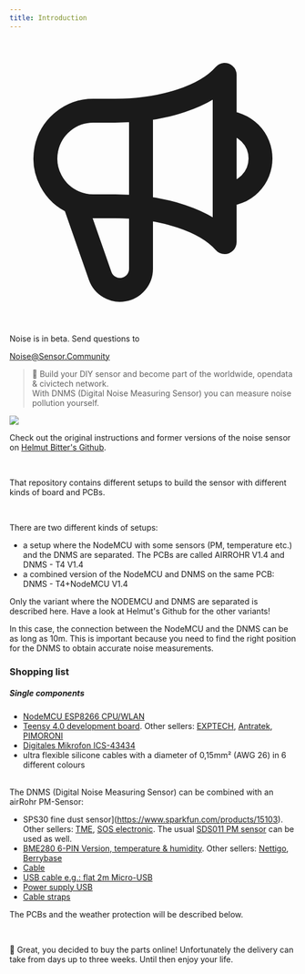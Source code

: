```yaml
---
title: Introduction
---
```

 
  <div class="max-w-screen-xl mx-auto pb-5">
    <div class="p-2 rounded-lg bg-indigo-100 shadow-lg sm:p-3">
    <div class="flex items-center">
          <span class="p-2 rounded-lg bg-indigo-500">
            <svg class="h-8 w-8 text-white" fill="none" viewBox="0 0 24 24" stroke="currentColor">
              <path stroke-linecap="round" stroke-linejoin="round" stroke-width="2" d="M11 5.882V19.24a1.76 1.76 0 01-3.417.592l-2.147-6.15M18 13a3 3 0 100-6M5.436 13.683A4.001 4.001 0 017 6h1.832c4.1 0 7.625-1.234 9.168-3v14c-1.543-1.766-5.067-3-9.168-3H7a3.988 3.988 0 01-1.564-.317z" />
            </svg>
          </span>
        <div class="flex-wrap flex">
          <p class="pt-1 text-indigo-700 font-medium">
              Noise is in beta. Send questions to</p>
        <a href="mailto:Noise@Sensor.Community" class="ml-1 font-medium underline text-white hover:text-yellow-600">
                Noise@Sensor.Community</a>
        </div>
    </div>
  </div>
</div>


> 🚧 Build your DIY sensor and become part of the worldwide, opendata & civictech network. <br> With DNMS (Digital Noise Measuring Sensor) you can measure noise pollution yourself.

<img src="../docs/dnms/dnms-noise-measuring-sensor-kit.jpg" style="display: block; margin: 1em 0" loading="lazy"/>


Check out the original instructions and former versions of the noise sensor on [Helmut Bitter's Github](https://github.com/hbitter/DNMS/tree/master/Manual).

<br>

That repository contains different setups to build the sensor with different kinds of board and PCBs.
 
<br>
 
 There are two different kinds of setups:
 
* a setup where the NodeMCU with some sensors (PM, temperature etc.) and the DNMS are separated. The PCBs are called AIRROHR V1.4 and DNMS - T4 V1.4
* a combined version of the NodeMCU and DNMS on the same PCB: DNMS - T4+NodeMCU V1.4
  
 Only the variant where the NODEMCU and DNMS are separated is described here. Have a look at Helmut's Github for the other variants!
 
  In this case, the connection between the NodeMCU and the DNMS can be as long as 10m. This is important because you need to find the right position for the DNMS to obtain accurate noise measurements.

### Shopping list

##### Single components
* [NodeMCU ESP8266 CPU/WLAN](https://www.aliexpress.com/wholesale?groupsort=1&SortType=price_asc&SearchText=nodemcu+v3+esp8266+ch340)
* [Teensy 4.0 development board](https://www.pjrc.com/store/teensy40.html). Other sellers: [EXPTECH](https://www.exp-tech.de/plattformen/teensy/9596/teensy-4.0-development-board), [Antratek](https://www.antratek.de/teensy-4-0), [PIMORONI](https://shop.pimoroni.com/products/teensy-4-0-development-board)
* [Digitales Mikrofon ICS-43434](https://www.tindie.com/products/onehorse/ics43434-i2s-digital-microphone/)
* ultra flexible silicone cables with a diameter of 0,15mm² (AWG 26) in 6 different colours
<br>
The DNMS (Digital Noise Measuring Sensor)  can be combined with an airRohr PM-Sensor:

* SPS30 fine dust sensor](https://www.sparkfun.com/products/15103). Other sellers: [TME](https://www.tme.eu/de/details/sps30/gassensoren/sensirion/1-101638-10/?brutto=1), [SOS electronic](https://www.soselectronic.de/products/sensirion/sps30-2-304234). The usual [SDS011 PM sensor](https://de.aliexpress.com/wholesale?catId=0&initiative_id=AS_20200813122806&SearchText=sds011) can be used as well.
* [BME280 6-PIN Version, temperature & humidity](https://www.aliexpress.com/wholesale?catId=0&initiative_id=SB_20200308040440&SearchText=bme280+-5V+%2B3.3V). Other sellers: [Nettigo](https://nettigo.eu/products/module-pressure-humidity-and-temperature-sensor-bosch-bme280), [Berrybase](https://www.berrybase.de/bauelemente/sensoren-module/feuchtigkeit/bme680-breakout-board-4in1-sensor-f-252-r-temperatur-luftfeuchtigkeit-luftdruck-und-luftg-252-t)
* [Cable](http://www.aliexpress.com/wholesale?groupsort=1&SortType=price_asc&SearchText=Dupont+cable+20cm+female-female)
* [USB cable e.g.: flat 2m Micro-USB](https://www.aliexpress.com/wholesale?catId=0&initiative_id=SB_20200308040708&SearchText=micro+usb+flat+cable+2m)
* [Power supply USB](https://www.aliexpress.com/wholesale?catId=0&initiative_id=SB_20200308040834&SearchText=single+micro+usb+eu+power+supply)
* [Cable straps](https://www.aliexpress.com/wholesale?catId=0&initiative_id=SB_20200308040852&SearchText=cable+straps)

The PCBs and the weather protection will be described below.

<br>

🙌 Great, you decided to buy the parts online! 
Unfortunately the delivery can take from days up to three weeks. 
Until then enjoy your life️.

